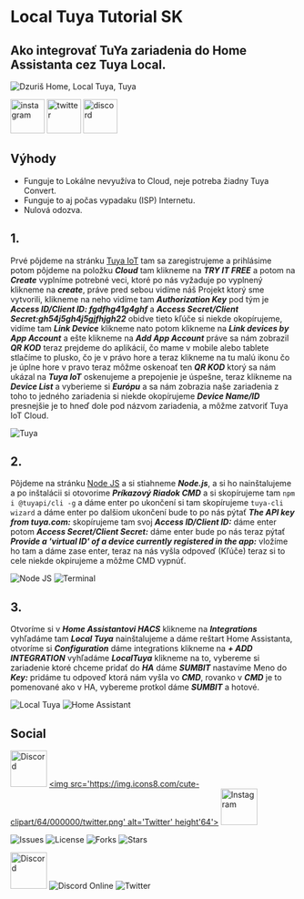 # Local Tuya Tutorial SK

## Ako integrovať TuYa zariadenia do Home Assistanta cez Tuya Local.

![Dzuriš Home, Local Tuya, Tuya](https://github.com/DzurisHome/LocalTuya/blob/main/0.1.jpg)

[<img src='https://cdn.jsdelivr.net/npm/simple-icons@3.0.1/icons/instagram.svg' alt='instagram' height='60'>](https://www.instagram.com/DzurisHome/)  [<img src='https://cdn.jsdelivr.net/npm/simple-icons@3.0.1/icons/twitter.svg' alt='twitter' height='60'>](https://twitter.com/DzurisHome)  [<img src='https://cdn.jsdelivr.net/npm/simple-icons@3.0.1/icons/discord.svg' alt='discord' height='60'>](https://discord.gg/wpg5aAx)  

## Výhody
- Funguje to Lokálne nevyužíva to Cloud, neje potreba žiadny Tuya Convert.
- Funguje to aj počas vypadaku (ISP) Internetu.
- Nulová odozva.

## 1.
Prvé pôjdeme na stránku [Tuya IoT](https://iot.tuya.com/ "Tuya IoT") tam sa zaregistrujeme a prihlásime potom pôjdeme na položku *****Cloud***** tam klikneme na *****TRY IT FREE***** a potom na *****Create***** vyplníme potrebné veci, ktoré po nás vyžaduje po vyplnený klikneme na *****create*****, práve pred sebou vidíme náš Projekt ktorý sme vytvorili, klikneme na neho vidíme tam *****Authorization Key***** pod tým je *****Access ID/Client ID: fgdfhg41g4ghf***** a *****Access Secret/Client Secret:gh54j5gh4j5gjfhjgh22***** obidve tieto kľúče si niekde okopírujeme, vidíme tam *****Link Device***** klikneme nato potom klikneme na *****Link devices by App Account***** a ešte klikneme na *****Add App Account***** práve sa nám zobrazil *****QR KOD***** teraz prejdeme do aplikácií, čo mame v mobile alebo tablete stlačíme to plusko, čo je v právo hore a teraz klikneme na tu malú ikonu čo je úplne hore v pravo teraz môžme oskenoať ten *****QR KOD***** ktorý sa nám ukázal na *****Tuya IoT***** oskenujeme a prepojenie je úspešne, teraz klikneme na *****Device List***** a vyberieme si *****Európu***** a sa nám zobrazia naše zariadenia z toho to jedného zariadenia si niekde okopírujeme *****Device Name/ID***** presnejšie je to hneď dole pod názvom zariadenia, a môžme zatvoriť Tuya IoT Cloud.

![Tuya](https://github.com/milandzuris/LocalTuya/blob/main/Tuya.png)

## 2.
Pôjdeme na stránku [Node JS](https://nodejs.org/en/download/ "Node JS") a si stiahneme *****Node.js*****, a si ho nainštalujeme a po inštalácii si otovorime *****Príkazový Riadok CMD***** a si skopírujeme tam `npm i @tuyapi/cli -g` a dáme enter po ukončení si tam skopírujeme `tuya-cli wizard` a dáme enter po dalšiom ukončení bude to po nás pýtať *****The API key from tuya.com:***** skopírujeme tam svoj *****Access ID/Client ID:***** dáme enter potom *****Access Secret/Client Secret:***** dáme enter bude po nás teraz pýtať *****Provide a 'virtual ID' of a device currently registered in the app:***** vložíme ho tam a dáme zase enter, teraz na nás vyšla odpoveď (Kľúče) teraz si to cele niekde okpirujeme a môžme CMD vypnúť.

![Node JS](https://github.com/DzurisHome/LocalTuya/blob/main/Node%20JS.png)    ![Terminal](https://github.com/DzurisHome/LocalTuya/blob/main/Terminal.png)

## 3.
Otvoríme si v *****Home Assistantovi HACS***** klikneme na *****Integrations***** vyhľadáme tam *****Local Tuya***** nainštalujeme a dáme reštart Home Assistanta, otvoríme si *****Configuration***** dáme integrations klikneme na *****+ ADD INTEGRATION***** vyhľadáme *****LocalTuya***** klikneme na to, vybereme si zariadenie ktoré chceme pridať do *****HA***** dáme *****SUMBIT***** nastavíme Meno do *****Key:***** pridáme tu odpoveď ktorá nám vyšla vo *****CMD*****, rovanko v *****CMD***** je to pomenované ako v HA, vybereme protkol dáme *****SUMBIT***** a hotové.

![Local Tuya](https://github.com/milandzuris/LocalTuya/blob/main/Local%20Tuya.png)    ![Home Assistant](https://github.com/DzurisHome/LocalTuya/blob/main/Home%20Assistant.png)

## Social
[<img src='https://img.icons8.com/cute-clipart/64/000000/discord-logo.png' alt='Discord' height='64'>](https://discord.gg/wpg5aAx)  [<img src='https://img.icons8.com/cute-clipart/64/000000/twitter.png' alt='Twitter' height'64'>](https://twitter.com/intent/follow?screen_name=DzurisHome)  [<img src='https://img.icons8.com/cute-clipart/64/000000/instagram-new.png' alt='Instagram' height='64'>](https://instagram.com/milandzuris)













![Issues](https://img.shields.io/github/issues/DzurisHome/LocalTuya?color=FF0000&style=for-the-badge) ![License](https://img.shields.io/github/license/DzurisHome/LocalTuya?style=for-the-badge) ![Forks](https://img.shields.io/github/forks/DzurisHome/Localtuya?style=for-the-badge) ![Stars](https://img.shields.io/github/stars/DzurisHome/LocalTuya?color=FFE400&style=for-the-badge)  

[<img src='https://img.icons8.com/cute-clipart/64/000000/discord-logo.png' alt='Discord' height='64'>](https://discord.gg/wpg5aAx) ![Discord Online](https://img.shields.io/discord/731017969706205264?color=29A8DF&label=Discord%20Online&logo=Dzuri%C5%A1%20Home%20Discord&style=for-the-badge) ![Twitter](https://img.shields.io/twitter/follow/DzurisHome?color=00C1FF&style=for-the-badge)
